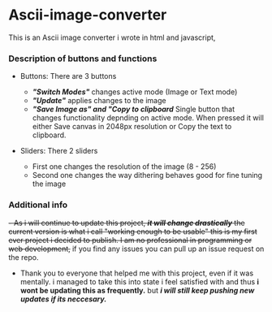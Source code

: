 # Ascii-image-converter
This is an Ascii image converter i wrote in html and javascript,

### Description of buttons and functions
- Buttons: There are 3 buttons
  - ***"Switch Modes"*** changes active mode (Image or Text mode)
  - ***"Update"*** applies changes to the image 
  - ***"Save Image as" and "Copy to clipboard*** Single button that changes functionality depnding on active mode. When pressed it will either Save canvas in 2048px resolution or Copy the text to clipboard.

- Sliders: There 2 sliders
  - First one changes the resolution of the image (8 - 256)
  - Second one changes the way dithering behaves good for fine tuning the image

### Additional info
~~- As i will continue to update this project, ***it will change drastically***
the current version is what i call "working enough to be usable" this is my first ever project i decided to publish.
I am no professional in programming or web development,~~ if you find any issues you can pull up an issue request on the repo.

- Thank you to everyone that helped me with this project, even if it was mentally. i managed to take this into state i feel satisfied with and thus **i wont be updating this as frequently.** but ***i will still keep pushing new updates if its neccesary.***
